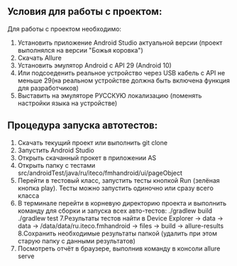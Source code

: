 ## Условия для работы с проектом:
Для работы с проектом необходимо:
1. Установить приложение Android Studio актуальной версии (проект выполнялся на версии "Божья коровка")
2. Скачать Allure
3. Установить эмулятор Android с API 29 (Android 10)
4. Или подсоеденить реальное устройство через USB кабель с API не меньше 29(на реальном устройстве должна быть включена функция для разработчиков)
5. Выставить на эмуляторе РУССКУЮ локализацию (поменять настройки языка на устройстве)

## Процедура запуска автотестов:
1. Скачать текущий проект или выполнить git clone
2. Запустить Android Studio
3. Открыть скачанный прокет в приложении AS
4. Открыть папку с тестами src/androidTest/java/ru/iteco/fmhandroid/ui/pageObject
5. Перейти в тестовый класс, запустить тесты кнопкой Run (зелёная кнопка play). Тесты можно запустить одиночно или сразу всего класса
6. В терминале перейти в корневую директорию проекта и выполнить команду для сборки и запуска всех авто-тестов:
 ./gradlew build
 ./gradlew test
7.Результаты тестов найти в Device Explorer -> data -> data -> /data/data/ru.iteco.fmhandroid -> files -> build -> allure-results
8.Сохранить необходимые результаты папкой (удалить при этом старую папку с данными результатов)
9. Посмотреть отчёт в браузере, выполнив команду в консоли allure serve
